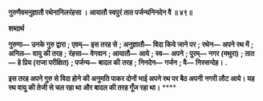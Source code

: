 **गुरुणैवमनुज्ञातौ रथेनानिलरंहसा ।** **आयातौ स्वपुरं तात पर्जन्यनिनदेन वै ॥ ४९॥** 

**शब्दार्थ** 

**गुरुणा—** **उनके गुरु द्वारा** **; एवम्—** **इस तरह से** **; अनुज्ञातौ—** **विदा किये जाने पर** **; रथेन—** **अपने रथ में** **; अनिल—** **वायु की तरह** **;** **रंहसा—** **वेगवान** **; आयातौ—** **आये** **; स्व—** **अपने** **; पुरम्—** **नगर (मथुरा)** **; तात—** **हे प्रिय (राजा परीक्षित)** **; पर्जन्य—** **बादल की** **तरह** **; निनदेन—** **गर्जन** **; वै—** **निस्सन्देह।** **.** 

**इस तरह अपने गुरु से विदा होने की अनुमति पाकर दोनों भाई अपने रथ पर बैठ अपनी** **नगरी लौट आये। यह रथ वायु की तेजी से चल रहा था और बादल की तरह गूँज रहा था।** **** 